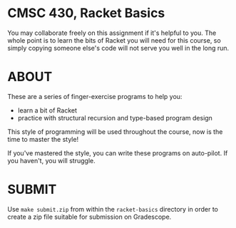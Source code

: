 # CMSC 430, Racket Basics

You may collaborate freely on this assignment if it's helpful to you.
The whole point is to learn the bits of Racket you will need for this
course, so simply copying someone else's code will not serve you well
in the long run.

# ABOUT

These are a series of finger-exercise programs to help you:
- learn a bit of Racket
- practice with structural recursion and type-based program design

This style of programming will be used throughout the course, now is
the time to master the style!

If you've mastered the style, you can write these programs on
auto-pilot.  If you haven't, you will struggle.

# SUBMIT

Use `make submit.zip` from within the `racket-basics` directory in
order to create a zip file suitable for submission on Gradescope.
